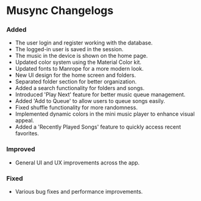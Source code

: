 # Musync Changelogs

### Added

- The user login and register working with the database.
- The logged-in user is saved in the session.
- The music in the device is shown on the home page.
- Updated color system using the Material Color kit.
- Updated fonts to Manrope for a more modern look.
- New UI design for the home screen and folders.
- Separated folder section for better organization.
- Added a search functionality for folders and songs.
- Introduced 'Play Next' feature for better music queue management.
- Added 'Add to Queue' to allow users to queue songs easily.
- Fixed shuffle functionality for more randomness.
- Implemented dynamic colors in the mini music player to enhance visual appeal.
- Added a 'Recently Played Songs' feature to quickly access recent favorites.

### Improved

- General UI and UX improvements across the app.

### Fixed

- Various bug fixes and performance improvements.
